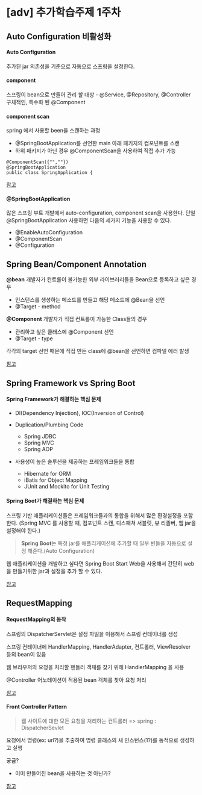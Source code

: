 # [adv] 추가학습주제 1주차

## Auto Configuration 비활성화

#### Auto Configuration 
추가된 jar 의존성을 기준으로 자동으로 스프링을 설정한다.

#### component
스프링이 bean으로 만들어 관리 할 대상 - @Service, @Repository, @Controller 구체적인, 특수화 된 @Component

#### component scan
spring 에서 사용할 been을 스캔하는 과정 
* @SpringBootApplication를 선언한 main 아래 패키지의 컴포넌트를 스캔
* 하위 패키지가 아닌 경우 @ComponentScan을 사용하여 직접 추가 가능

```$xslt
@ComponentScan({"",""})
@SpringBootApplication
public class SpringApplication {
```

[참고](https://www.springboottutorial.com/spring-boot-and-component-scan)

#### @SpringBootApplication
많은 스프링 부트 개발에서 auto-configuration, component scan을 사용한다. 단일 @SpringBootApplication 사용하면
다음의 세가지 기능을 사용할 수 있다.
* @EnableAutoConfiguration
* @ComponentScan
* @Configuration

## Spring Bean/Component Annotation
**@bean** 개발자가 컨트롤이 불가능한 외부 라이브러리들을 Bean으로 등록하고 싶은 경우
* 인스턴스를 생성하는 메소드를 만들고 해당 메소드에 @Bean을 선언
* @Target - method

**@Component** 개발자가 직접 컨트롤이 가능한 Class들의 경우
* 관리하고 싶은 클래스에 @Component 선언
* @Target - type

각각의 target 선언 때문에 직접 만든 class에 @bean을 선언하면 컴파일 에러 발생

[참고](https://jojoldu.tistory.com/27)

## Spring Framework vs Spring Boot

#### Spring Framework가 해결하는 핵심 문제
* DI(Dependency Injection), IOC(Inversion of Control)

* Duplication/Plumbing Code
    * Spring JDBC
    * Spring MVC
    * Spring AOP

* 사용성이 높은 솔루션을 제공하는 프레임워크들을 통합
    * Hibernate for ORM
    * iBatis for Object Mapping
    * JUnit and Mockito for Unit Testing

#### Spring Boot가 해결하는 핵심 문제
스프링 기반 애플리케이션들은 프레임워크들과의 통합을 위해서 많은 환경설정을 포함한다. 
(Spring MVC 를 사용할 때, 컴포넌트 스캔, 디스패쳐 서블릿, 뷰 리졸버, 웹 jar을 설정해야 한다.)

>**Spring Boot**는 특정 jar를 애플리케이션에 추가할 때 일부 빈들을 자동으로 설정 해준다.(Auto Configuration)

웹 애플리케이션을 개발하고 싶다면 Spring Boot Start Web을 사용해서 간단히 web을 
만들기위한 jar과 설정을 추가 할 수 있다.


[참고](https://m.blog.naver.com/PostView.nhn?blogId=sthwin&logNo=221271008423&proxyReferer=https%3A%2F%2Fwww.google.com%2F)

## RequestMapping

#### RequestMapping의 동작
스프링의 DispatcherServlet은 설정 파일을 이용해서 스프링 컨테이너를 생성

스프링 컨테이너에 HandlerMapping, HandlerAdapter, 컨트롤러, ViewResolver 등의 bean이 있음

웹 브라우저의 요청을 처리할 핸들러 객체를 찾기 위해 HandlerMapping 을 사용

@Controller 어노테이션이 적용된 bean 객체를 찾아 요청 처리

[참고](https://tinkerbellbass.tistory.com/40)

#### Front Controller Pattern 

>웹 사이트에 대한 모든 요청을 처리하는 컨트롤러 => spring : DispatcherSevlet

요청에서 명령(ex: url?)을 추출하여 명령 클래스의 새 인스턴스(1?)를 동적으로 생성하고 실행

궁금?
 * 이미 만들어진 bean을 사용하는 것 아닌가?
 
[참고](https://www.baeldung.com/java-front-controller-pattern)